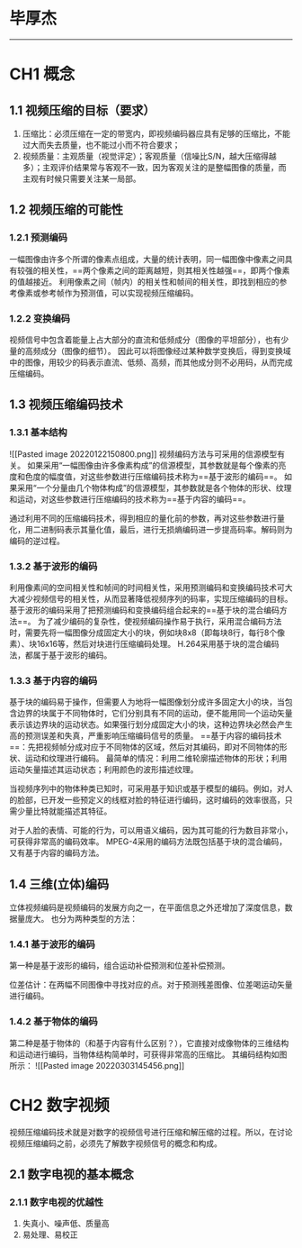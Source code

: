 # 毕厚杰
---

# CH1 概念
## 1.1 视频压缩的目标（要求）
1. 压缩比：必须压缩在一定的带宽内，即视频编码器应具有足够的压缩比，不能过大而失去质量，也不能过小而不符合要求；
2. 视频质量：主观质量（视觉评定）；客观质量（信噪比S/N，越大压缩得越多）；主观评价结果常与客观不一致，因为客观关注的是整幅图像的质量，而主观有时候只需要关注某一局部。

## 1.2 视频压缩的可能性
### 1.2.1 预测编码
一幅图像由许多个所谓的像素点组成，大量的统计表明，同一幅图像中像素之间具有较强的相关性，==两个像素之间的距离越短，则其相关性越强==，即两个像素的值越接近。
利用像素之间（帧内）的相关性和帧间的相关性，即找到相应的参考像素或参考帧作为预测值，可以实现视频压缩编码。

### 1.2.2 变换编码
视频信号中包含着能量上占大部分的直流和低频成分（图像的平坦部分），也有少量的高频成分（图像的细节）。
因此可以将图像经过某种数学变换后，得到变换域中的图像，用较少的码表示直流、低频、高频，而其他成分则不必用码，从而完成压缩编码。

## 1.3 视频压缩编码技术
### 1.3.1 基本结构
![[Pasted image 20220122150800.png]]
视频编码方法与可采用的信源模型有关。
如果采用“一幅图像由许多像素构成”的信源模型，其参数就是每个像素的亮度和色度的幅度值，对这些参数进行压缩编码技术称为==基于波形的编码==。
如果采用“一个分量由几个物体构成”的信源模型，其参数就是各个物体的形状、纹理和运动，对这些参数进行压缩编码的技术称为==基于内容的编码==。

通过利用不同的压缩编码技术，得到相应的量化前的参数，再对这些参数进行量化，用二进制码表示其量化值，最后，进行无损熵编码进一步提高码率。解码则为编码的逆过程。

### 1.3.2 基于波形的编码
利用像素间的空间相关性和帧间的时间相关性，采用预测编码和变换编码技术可大大减少视频信号的相关性，从而显著降低视频序列的码率，实现压缩编码的目标。
基于波形的编码采用了把预测编码和变换编码组合起来的==基于块的混合编码方法==。
为了减少编码的复杂性，使视频编码操作易于执行，采用混合编码方法时，需要先将一幅图像分成固定大小的块，例如块8x8（即每块8行，每行8个像素）、块16x16等，然后对块进行压缩编码处理。
H.264采用基于块的混合编码法，都属于基于波形的编码。

### 1.3.3 基于内容的编码
基于块的编码易于操作，但需要人为地将一幅图像划分成许多固定大小的块，当包含边界的块属于不同物体时，它们分别具有不同的运动，便不能用同一个运动矢量表示该边界块的运动状态。如果强行划分成固定大小的块，这种边界块必然会产生高的预测误差和失真，严重影响压缩编码信号的质量。
==基于内容的编码技术==：先把视频帧分成对应于不同物体的区域，然后对其编码，即对不同物体的形状、运动和纹理进行编码。
最简单的情况：利用二维轮廓描述物体的形状；利用运动矢量描述其运动状态；利用颜色的波形描述纹理。

当视频序列中的物体种类已知时，可采用基于知识或基于模型的编码。例如，对人的脸部，已开发一些预定义的线框对脸的特征进行编码，这时编码的效率很高，只需少量比特就能描述其特征。

对于人脸的表情、可能的行为，可以用语义编码，因为其可能的行为数目非常小，可获得非常高的编码效率。
MPEG-4采用的编码方法既包括基于块的混合编码，又有基于内容的编码方法。


## 1.4 三维(立体)编码
立体视频编码是视频编码的发展方向之一，在平面信息之外还增加了深度信息，数据量庞大。
也分为两种类型的方法：
### 1.4.1 基于波形的编码
第一种是基于波形的编码，组合运动补偿预测和位差补偿预测。

位差估计：在两幅不同图像中寻找对应的点。对于预测残差图像、位差喝运动矢量进行编码。

### 1.4.2 基于物体的编码
第二种是基于物体的（和基于内容有什么区别？），它直接对成像物体的三维结构和运动进行编码，当物体结构简单时，可获得非常高的压缩比。
其编码结构如图所示：
![[Pasted image 20220303145456.png]]




# CH2 数字视频
视频压缩编码技术就是对数字的视频信号进行压缩和解压缩的过程。所以，在讨论视频压缩编码之前，必须先了解数字视频信号的概念和构成。

## 2.1 数字电视的基本概念
### 2.1.1 数字电视的优越性
1. 失真小、噪声低、质量高
2. 易处理、易校正


